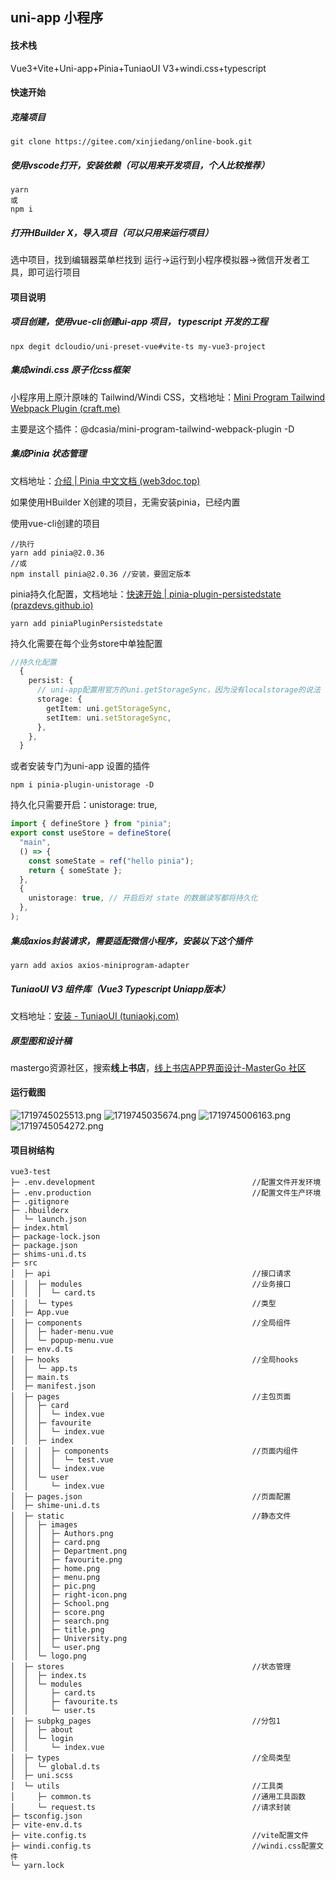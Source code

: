 ## uni-app 小程序 

#### 技术栈

Vue3+Vite+Uni-app+Pinia+TuniaoUI V3+windi.css+typescript 

#### 快速开始

##### 克隆项目

```shell
git clone https://gitee.com/xinjiedang/online-book.git
```

##### 使用vscode打开，安装依赖（可以用来开发项目，个人比较推荐）

```shell
yarn
或
npm i
```

##### 打开HBuilder X，导入项目（可以只用来运行项目）

选中项目，找到编辑器菜单栏找到  运行->运行到小程序模拟器->微信开发者工具，即可运行项目

#### 项目说明

##### 项目创建，使用vue-cli创建ui-app 项目， typescript 开发的工程

```she
npx degit dcloudio/uni-preset-vue#vite-ts my-vue3-project
```

##### 集成windi.css 原子化css框架

小程序用上原汁原味的 Tailwind/Windi CSS，文档地址：[Mini Program Tailwind Webpack Plugin (craft.me)](https://true.craft.me/Wx2f9cjGwyZYOx/x/8049AFBE-6BA8-4513-B2A7-528633DE83E8)

主要是这个插件：@dcasia/mini-program-tailwind-webpack-plugin -D

##### 集成Pinia 状态管理

文档地址：[介绍 | Pinia 中文文档 (web3doc.top)](https://pinia.web3doc.top/introduction.html)

如果使用HBuilder X创建的项目，无需安装pinia，已经内置

使用vue-cli创建的项目

```shell
//执行 
yarn add pinia@2.0.36
//或
npm install pinia@2.0.36 //安装，要固定版本
```

pinia持久化配置，文档地址：[快速开始 | pinia-plugin-persistedstate (prazdevs.github.io)](https://prazdevs.github.io/pinia-plugin-persistedstate/zh/guide/)

```
yarn add piniaPluginPersistedstate
```

持久化需要在每个业务store中单独配置

```typescript
//持久化配置
  {
    persist: {
      // uni-app配置用官方的uni.getStorageSync，因为没有localstorage的说法
      storage: {
        getItem: uni.getStorageSync,
        setItem: uni.setStorageSync,
      },
    },
  }
```

或者安装专门为uni-app 设置的插件

```shell
npm i pinia-plugin-unistorage -D
```

持久化只需要开启：unistorage: true, 

```typescript
import { defineStore } from "pinia";
export const useStore = defineStore(
  "main",
  () => {
    const someState = ref("hello pinia");
    return { someState };
  },
  {
    unistorage: true, // 开启后对 state 的数据读写都将持久化
  },
);
```

##### 集成axios封装请求，需要适配微信小程序，安装以下这个插件

```shell
yarn add axios axios-miniprogram-adapter
```

##### TuniaoUI V3 组件库（Vue3 Typescript Uniapp版本）

文档地址：[安装 - TuniaoUI (tuniaokj.com)](https://vue3.tuniaokj.com/doc/guide/install.html)

##### 原型图和设计稿

mastergo资源社区，搜索**线上书店**，[线上书店APP界面设计-MasterGo 社区](https://mastergo.com/community/resource/9910?from=card)

#### 运行截图

![1719745025513.png](https://img.picui.cn/free/2024/06/30/668139bfd9045.png)
![1719745035674.png](https://img.picui.cn/free/2024/06/30/668139bfdc26e.png)
![1719745006163.png](https://img.picui.cn/free/2024/06/30/668139c05ab5a.png)
![1719745054272.png](https://img.picui.cn/free/2024/06/30/668139c05f558.png)





#### 项目树结构

```
vue3-test
├─ .env.development                                   //配置文件开发环境
├─ .env.production                                    //配置文件生产环境
├─ .gitignore
├─ .hbuilderx
│  └─ launch.json
├─ index.html
├─ package-lock.json
├─ package.json
├─ shims-uni.d.ts
├─ src
│  ├─ api                                             //接口请求
│  │  ├─ modules                                      //业务接口
│  │  │  └─ card.ts
│  │  └─ types                                        //类型
│  ├─ App.vue
│  ├─ components                                      //全局组件
│  │  ├─ hader-menu.vue
│  │  └─ popup-menu.vue
│  ├─ env.d.ts
│  ├─ hooks                                           //全局hooks
│  │  └─ app.ts
│  ├─ main.ts
│  ├─ manifest.json
│  ├─ pages                                           //主包页面
│  │  ├─ card
│  │  │  └─ index.vue
│  │  ├─ favourite
│  │  │  └─ index.vue
│  │  ├─ index
│  │  │  ├─ components                                //页面内组件
│  │  │  │  └─ test.vue
│  │  │  └─ index.vue
│  │  └─ user
│  │     └─ index.vue
│  ├─ pages.json                                      //页面配置
│  ├─ shime-uni.d.ts
│  ├─ static                                          //静态文件
│  │  ├─ images
│  │  │  ├─ Authors.png
│  │  │  ├─ card.png
│  │  │  ├─ Department.png
│  │  │  ├─ favourite.png
│  │  │  ├─ home.png
│  │  │  ├─ menu.png
│  │  │  ├─ pic.png
│  │  │  ├─ right-icon.png
│  │  │  ├─ School.png
│  │  │  ├─ score.png
│  │  │  ├─ search.png
│  │  │  ├─ title.png
│  │  │  ├─ University.png
│  │  │  └─ user.png
│  │  └─ logo.png
│  ├─ stores                                          //状态管理
│  │  ├─ index.ts
│  │  └─ modules
│  │     ├─ card.ts
│  │     ├─ favourite.ts
│  │     └─ user.ts
│  ├─ subpkg_pages                                    //分包1
│  │  ├─ about
│  │  └─ login
│  │     └─ index.vue
│  ├─ types                                           //全局类型
│  │  └─ global.d.ts
│  ├─ uni.scss
│  └─ utils                                           //工具类
│     ├─ common.ts                                    //通用工具函数
│     └─ request.ts                                   //请求封装
├─ tsconfig.json
├─ vite-env.d.ts
├─ vite.config.ts                                     //vite配置文件
├─ windi.config.ts                                    //windi.css配置文件
└─ yarn.lock

```



